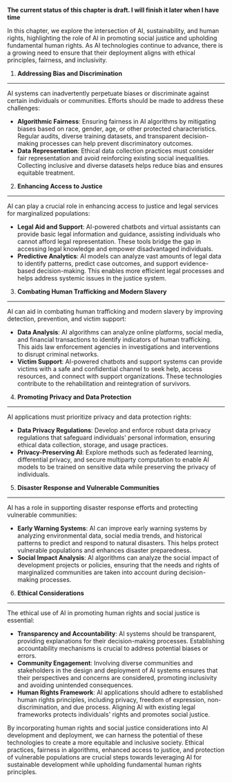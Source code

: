 **The current status of this chapter is draft. I will finish it later when I have time**

In this chapter, we explore the intersection of AI, sustainability, and human rights, highlighting the role of AI in promoting social justice and upholding fundamental human rights. As AI technologies continue to advance, there is a growing need to ensure that their deployment aligns with ethical principles, fairness, and inclusivity.

1. **Addressing Bias and Discrimination**
-----------------------------------------

AI systems can inadvertently perpetuate biases or discriminate against certain individuals or communities. Efforts should be made to address these challenges:

* **Algorithmic Fairness**: Ensuring fairness in AI algorithms by mitigating biases based on race, gender, age, or other protected characteristics. Regular audits, diverse training datasets, and transparent decision-making processes can help prevent discriminatory outcomes.
* **Data Representation**: Ethical data collection practices must consider fair representation and avoid reinforcing existing social inequalities. Collecting inclusive and diverse datasets helps reduce bias and ensures equitable treatment.

2. **Enhancing Access to Justice**
----------------------------------

AI can play a crucial role in enhancing access to justice and legal services for marginalized populations:

* **Legal Aid and Support**: AI-powered chatbots and virtual assistants can provide basic legal information and guidance, assisting individuals who cannot afford legal representation. These tools bridge the gap in accessing legal knowledge and empower disadvantaged individuals.
* **Predictive Analytics**: AI models can analyze vast amounts of legal data to identify patterns, predict case outcomes, and support evidence-based decision-making. This enables more efficient legal processes and helps address systemic issues in the justice system.

3. **Combating Human Trafficking and Modern Slavery**
-----------------------------------------------------

AI can aid in combating human trafficking and modern slavery by improving detection, prevention, and victim support:

* **Data Analysis**: AI algorithms can analyze online platforms, social media, and financial transactions to identify indicators of human trafficking. This aids law enforcement agencies in investigations and interventions to disrupt criminal networks.
* **Victim Support**: AI-powered chatbots and support systems can provide victims with a safe and confidential channel to seek help, access resources, and connect with support organizations. These technologies contribute to the rehabilitation and reintegration of survivors.

4. **Promoting Privacy and Data Protection**
--------------------------------------------

AI applications must prioritize privacy and data protection rights:

* **Data Privacy Regulations**: Develop and enforce robust data privacy regulations that safeguard individuals' personal information, ensuring ethical data collection, storage, and usage practices.
* **Privacy-Preserving AI**: Explore methods such as federated learning, differential privacy, and secure multiparty computation to enable AI models to be trained on sensitive data while preserving the privacy of individuals.

5. **Disaster Response and Vulnerable Communities**
---------------------------------------------------

AI has a role in supporting disaster response efforts and protecting vulnerable communities:

* **Early Warning Systems**: AI can improve early warning systems by analyzing environmental data, social media trends, and historical patterns to predict and respond to natural disasters. This helps protect vulnerable populations and enhances disaster preparedness.
* **Social Impact Analysis**: AI algorithms can analyze the social impact of development projects or policies, ensuring that the needs and rights of marginalized communities are taken into account during decision-making processes.

6. **Ethical Considerations**
-----------------------------

The ethical use of AI in promoting human rights and social justice is essential:

* **Transparency and Accountability**: AI systems should be transparent, providing explanations for their decision-making processes. Establishing accountability mechanisms is crucial to address potential biases or errors.
* **Community Engagement**: Involving diverse communities and stakeholders in the design and deployment of AI systems ensures that their perspectives and concerns are considered, promoting inclusivity and avoiding unintended consequences.
* **Human Rights Framework**: AI applications should adhere to established human rights principles, including privacy, freedom of expression, non-discrimination, and due process. Aligning AI with existing legal frameworks protects individuals' rights and promotes social justice.

By incorporating human rights and social justice considerations into AI development and deployment, we can harness the potential of these technologies to create a more equitable and inclusive society. Ethical practices, fairness in algorithms, enhanced access to justice, and protection of vulnerable populations are crucial steps towards leveraging AI for sustainable development while upholding fundamental human rights principles.
